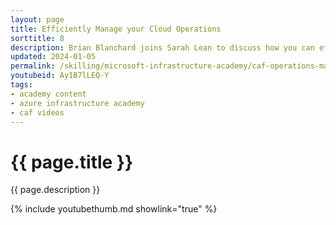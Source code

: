 ```yaml
---
layout: page
title: Efficiently Manage your Cloud Operations
sorttitle: 8
description: Brian Blanchard joins Sarah Lean to discuss how you can efficiently manage your cloud operations using the Cloud Adoption Framework.
updated: 2024-01-05
permalink: /skilling/microsoft-infrastructure-academy/caf-operations-manage
youtubeid: Ay1B7lLEQ-Y
tags: 
- academy content
- azure infrastructure academy
- caf videos
---
```


# {{ page.title }}

{{ page.description }}

{% include youtubethumb.md showlink="true" %}